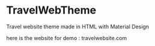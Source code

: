 # TravelWebTheme
Travel website theme made in HTML with Material Design



here is the website for demo : travelwebsite.com
